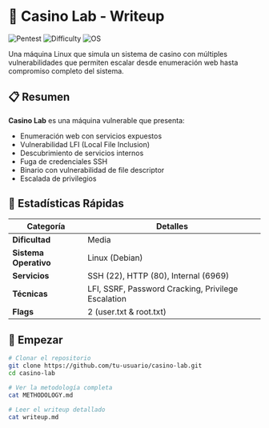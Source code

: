 # 🎰 Casino Lab - Writeup

![Pentest](https://img.shields.io/badge/Penetration-Test-red)
![Difficulty](https://img.shields.io/badge/Difficulty-Medium-orange)
![OS](https://img.shields.io/badge/OS-Linux-blue)

Una máquina Linux que simula un sistema de casino con múltiples vulnerabilidades que permiten escalar desde enumeración web hasta compromiso completo del sistema.

## 📋 Resumen

**Casino Lab** es una máquina vulnerable que presenta:
- Enumeración web con servicios expuestos
- Vulnerabilidad LFI (Local File Inclusion)
- Descubrimiento de servicios internos
- Fuga de credenciales SSH
- Binario con vulnerabilidad de file descriptor
- Escalada de privilegios

## 🎯 Estadísticas Rápidas

| Categoría | Detalles |
|-----------|----------|
| **Dificultad** | Media |
| **Sistema Operativo** | Linux (Debian) |
| **Servicios** | SSH (22), HTTP (80), Internal (6969) |
| **Técnicas** | LFI, SSRF, Password Cracking, Privilege Escalation |
| **Flags** | 2 (user.txt & root.txt) |

## 🚀 Empezar

```bash
# Clonar el repositorio
git clone https://github.com/tu-usuario/casino-lab.git
cd casino-lab

# Ver la metodología completa
cat METHODOLOGY.md

# Leer el writeup detallado
cat writeup.md
